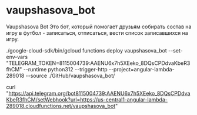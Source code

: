 # vaupshasova_bot
Vaupshasova Bot
Это бот, который помогает друзьям собирать состав на игру в футбол - записаться, отписаться, вести список записавшихся на игру.

./google-cloud-sdk/bin/gcloud functions deploy vaupshasova_bot --set-env-vars "TELEGRAM_TOKEN=8115004739:AAENU6x7h5XEeko_8DQsCPDdvaKbeR3fhCM" --runtime python312 --trigger-http --project=angular-lambda-289018 --source ./GitHub/vaupshasova_bot/


curl "https://api.telegram.org/bot8115004739:AAENU6x7h5XEeko_8DQsCPDdvaKbeR3fhCM/setWebhook?url=https://us-central1-angular-lambda-289018.cloudfunctions.net/vaupshasova_bot"